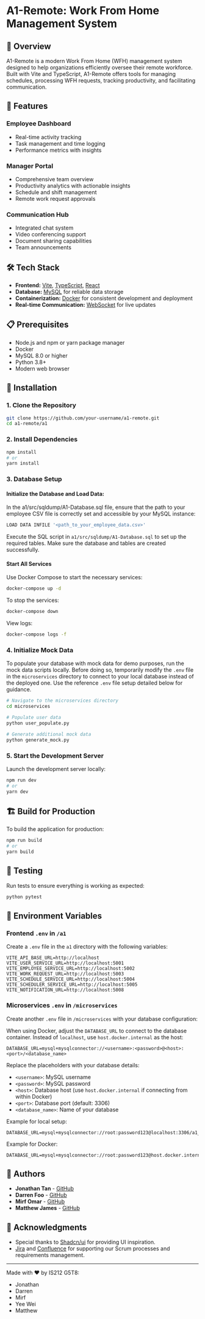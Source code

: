 
# A1-Remote: Work From Home Management System

## 📖 Overview
A1-Remote is a modern Work From Home (WFH) management system designed to help organizations efficiently oversee their remote workforce. Built with Vite and TypeScript, A1-Remote offers tools for managing schedules, processing WFH requests, tracking productivity, and facilitating communication.

## 🚀 Features

### Employee Dashboard
- Real-time activity tracking
- Task management and time logging
- Performance metrics with insights

### Manager Portal
- Comprehensive team overview
- Productivity analytics with actionable insights
- Schedule and shift management
- Remote work request approvals

### Communication Hub
- Integrated chat system
- Video conferencing support
- Document sharing capabilities
- Team announcements

## 🛠️ Tech Stack

- **Frontend:** [Vite](https://vitejs.dev/), [TypeScript](https://www.typescriptlang.org/), [React](https://reactjs.org/)
- **Database:** [MySQL](https://www.mysql.com/) for reliable data storage
- **Containerization:** [Docker](https://www.docker.com/) for consistent development and deployment
- **Real-time Communication:** [WebSocket](https://developer.mozilla.org/en-US/docs/Web/API/WebSocket) for live updates


## 📋 Prerequisites

- Node.js and npm or yarn package manager
- Docker
- MySQL 8.0 or higher
- Python 3.8+
- Modern web browser

## 🔧 Installation

### 1. Clone the Repository
```bash
git clone https://github.com/your-username/a1-remote.git
cd a1-remote/a1
```

### 2. Install Dependencies
```bash
npm install
# or
yarn install
```

### 3. Database Setup

#### Initialize the Database and Load Data:
In the a1/src/sqldump/A1-Database.sql file, ensure that the path to your employee CSV file is correctly set and accessible by your MySQL instance:
```bash
LOAD DATA INFILE '<path_to_your_employee_data.csv>'
```

Execute the SQL script in `a1/src/sqldump/A1-Database.sql` to set up the required tables. Make sure the database and tables are created successfully.

#### Start All Services
Use Docker Compose to start the necessary services:
```bash
docker-compose up -d
```

To stop the services:
```bash
docker-compose down
```

View logs:
```bash
docker-compose logs -f
```

### 4. Initialize Mock Data
To populate your database with mock data for demo purposes, run the mock data scripts locally. Before doing so, temporarily modify the `.env` file in the `microservices` directory to connect to your local database instead of the deployed one. Use the reference `.env` file setup detailed below for guidance.

```bash
# Navigate to the microservices directory
cd microservices

# Populate user data
python user_populate.py

# Generate additional mock data
python generate_mock.py
```

### 5. Start the Development Server
Launch the development server locally:

```bash
npm run dev
# or
yarn dev
```

## 🏗️ Build for Production
To build the application for production:

```bash
npm run build
# or
yarn build
```

## 🧪 Testing
Run tests to ensure everything is working as expected:

```bash
python pytest
```

## 🔑 Environment Variables

### Frontend `.env` in `/a1`
Create a `.env` file in the `a1` directory with the following variables:

```env
VITE_API_BASE_URL=http://localhost
VITE_USER_SERVICE_URL=http://localhost:5001
VITE_EMPLOYEE_SERVICE_URL=http://localhost:5002
VITE_WORK_REQUEST_URL=http://localhost:5003
VITE_SCHEDULE_SERVICE_URL=http://localhost:5004
VITE_SCHEDULER_SERVICE_URL=http://localhost:5005
VITE_NOTIFICATION_URL=http://localhost:5008
```

### Microservices `.env` in `/microservices`
Create another `.env` file in `/microservices` with your database configuration:

When using Docker, adjust the `DATABASE_URL` to connect to the database container. Instead of `localhost`, use `host.docker.internal` as the host:

```env
DATABASE_URL=mysql+mysqlconnector://<username>:<password>@<host>:<port>/<database_name>
```

Replace the placeholders with your database details:
- `<username>`: MySQL username
- `<password>`: MySQL password
- `<host>`: Database host (use `host.docker.internal` if connecting from within Docker)
- `<port>`: Database port (default: 3306)
- `<database_name>`: Name of your database

Example for local setup:
```env
DATABASE_URL=mysql+mysqlconnector://root:password123@localhost:3306/a1_database
```

Example for Docker:
```env
DATABASE_URL=mysql+mysqlconnector://root:password123@host.docker.internal:3306/a1_database
```
## 👥 Authors
- **Jonathan Tan** - [GitHub](https://github.com/Jonathanxjt)
- **Darren Foo** - [GitHub](https://github.com/Rexisk)
- **Mirf Omar** - [GitHub](https://github.com/economicdonut)
- **Matthew James** - [GitHub](https://github.com/matthewaeria)



## 🙏 Acknowledgments
- Special thanks to [Shadcn/ui](https://github.com/shadcn/ui) for providing UI inspiration.
- [Jira](https://www.atlassian.com/software/jira) and [Confluence](https://www.atlassian.com/software/confluence) for supporting our Scrum processes and requirements management.

---

Made with ❤️ by IS212 G5T8:
- Jonathan
- Darren
- Mirf
- Yee Wei
- Matthew
```
